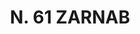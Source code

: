 ---
title: "N. 61 ZARNAB"
plant-name: "N. 61"
plant-number: "061"
plant-xml: "/assets/xml/plant061.xml"
plant-img1: "/assets/img/plant061_verso.jpg"
plant-img2: "/assets/img/plant061.jpg"
plant-title: "N. 61 ZARNAB"
plant-taxon-link: ""
plant-taxon-content: ""
layout: single-xml
---